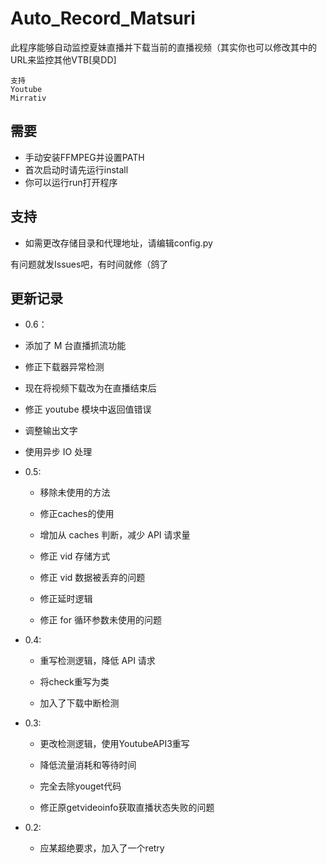 Auto_Record_Matsuri
====
此程序能够自动监控夏妹直播并下载当前的直播视频（其实你也可以修改其中的URL来监控其他VTB[臭DD]

    支持
    Youtube
    Mirrativ
    

需要
------
- 手动安装FFMPEG并设置PATH
- 首次启动时请先运行install
- 你可以运行run打开程序

支持
------
- 如需更改存储目录和代理地址，请编辑config.py


有问题就发Issues吧，有时间就修（鸽了

更新记录
-------
- 0.6：
 - 添加了 M 台直播抓流功能
 
 - 修正下载器异常检测
 
 - 现在将视频下载改为在直播结束后
 
 - 修正 youtube 模块中返回值错误
 
 - 调整输出文字
 
 - 使用异步 IO 处理

- 0.5:
  - 移除未使用的方法
  
  - 修正caches的使用
  
  - 增加从 caches 判断，减少 API 请求量
  
  - 修正 vid 存储方式
  
  - 修正 vid 数据被丢弃的问题
  
  - 修正延时逻辑
  
  - 修正 for 循环参数未使用的问题
  
- 0.4:
  - 重写检测逻辑，降低 API 请求
  
  - 将check重写为类
  
  - 加入了下载中断检测
  
- 0.3:
  - 更改检测逻辑，使用YoutubeAPI3重写
  
  - 降低流量消耗和等待时间
  
  - 完全去除youget代码
  
  - 修正原getvideoinfo获取直播状态失败的问题
  
- 0.2:
  - 应某超绝要求，加入了一个retry
